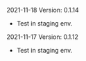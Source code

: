 2021-11-18 Version: 0.1.14
- Test in staging env.

2021-11-17 Version: 0.1.12
- Test in staging env.


